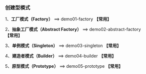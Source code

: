 ### 创建型模式

1、**工厂模式（Factory）** ==> demo01-factory **【常用】**

2、**抽象工厂模式（Abstract Factory）** ==> demo02-abstract-factory  **【常用】**

3、**单例模式（Singleton）** ==> demo03-singleton **【常用】**

4、**建造者模式（Builder）** ==> demo04-builder  **【常用】**

5、**原型模式（Prototype）** ==> demo05-prototype **【常用】**